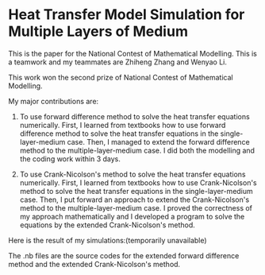 # Heat Transfer Model Simulation for Multiple Layers of Medium
This is the paper for the National Contest of Mathematical Modelling. This is a teamwork and my teammates are Zhiheng Zhang and Wenyao Li.

This work won the second prize of National Contest of Mathematical Modelling.

My major contributions are:

1. To use forward difference method to solve the heat transfer equations numerically. First, I learned from textbooks how to use forward difference method to solve the heat transfer equations in the single-layer-medium case. Then, I managed to extend the forward difference method to the multiple-layer-medium case. I did both the modelling and the coding work within 3 days. 

2. To use Crank-Nicolson's method to solve the heat transfer equations numerically. First, I learned from textbooks how to use Crank-Nicolson's method to solve the heat transfer equations in the single-layer-medium case. Then, I put forward an approach to extend the Crank-Nicolson's method to the multiple-layer-medium case. I proved the correctness of my approach mathematically and I developed a program to solve the equations by the extended Crank-Nicolson's method.

Here is the result of my simulations:(temporarily unavailable)

The .nb files are the source codes for the extended forward difference method and the extended Crank-Nicolson's method.
